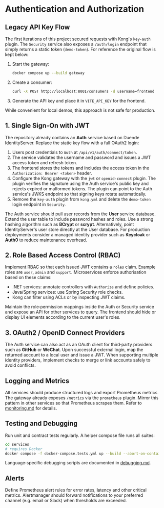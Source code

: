 # Authentication and Authorization

## Legacy API Key Flow

The first iterations of this project secured requests with Kong's `key-auth` plugin. The `Security` service also exposes a `/auth/login` endpoint that simply returns a static token (`demo-token`). For reference the original flow is kept below:

1. Start the gateway:
   ```bash
   docker compose up --build gateway
   ```
2. Create a consumer:
   ```bash
   curl -X POST http://localhost:8001/consumers -d username=frontend
   ```
3. Generate the API key and place it in `VITE_API_KEY` for the frontend.

While convenient for local demos, this approach is not safe for production.

## 1. Single Sign-On with JWT

The repository already contains an **Auth** service based on Duende IdentityServer. Replace the static key flow with a full OAuth2 login:

1. Users post credentials to `Auth` at `/api/v1/auth/connect/token`.
2. The service validates the username and password and issues a JWT access token and refresh token.
3. The frontend stores the tokens and includes the access token in the `Authorization: Bearer <token>` header.
4. Configure the Kong gateway with the `jwt` or `openid-connect` plugin. The plugin verifies the signature using the Auth service's public key and rejects expired or malformed tokens.
   The plugin can point to the Auth service's JWKS endpoint so that signing keys
   rotate automatically.
5. Remove the `key-auth` plugin from `kong.yml` and delete the `demo-token` login endpoint in `Security`.

The Auth service should pull user records from the **User** service database. Extend the user table to include password hashes and roles. Use a strong hashing algorithm such as **BCrypt** or **scrypt**. Alternatively, point IdentityServer's user store directly at the User database. For production deployments consider a managed identity provider such as **Keycloak** or **Auth0** to reduce maintenance overhead.

## 2. Role Based Access Control (RBAC)

Implement RBAC so that each issued JWT contains a `roles` claim. Example roles are `user`, `admin` and `support`. Microservices enforce authorisation based on these claims:

- .NET services: annotate controllers with `Authorize` and define policies.
- Java/Spring services: use Spring Security role checks.
- Kong can filter using ACLs or by inspecting JWT claims.

Maintain the role‑permission mappings inside the Auth or Security service and expose an API for other services to query. The frontend should hide or display UI elements according to the current user's roles.

## 3. OAuth2 / OpenID Connect Providers

The Auth service can also act as an OAuth client for third‑party providers such as **GitHub** or **WeChat**. Upon successful external login, map the returned account to a local user and issue a JWT. When supporting multiple identity providers, implement checks to merge or link accounts safely to avoid conflicts.

## Logging and Metrics

All services should produce structured logs and export Prometheus metrics. The gateway already exposes `/metrics` via the `prometheus` plugin. Mirror this pattern in other services so that Prometheus scrapes them. Refer to [monitoring.md](monitoring.md) for details.

## Testing and Debugging

Run unit and contract tests regularly. A helper compose file runs all suites:

```bash
cd services
# requires Docker
docker compose -f docker-compose.tests.yml up --build --abort-on-container-exit
```

Language‑specific debugging scripts are documented in [debugging.md](debugging.md).

## Alerts

Define Prometheus alert rules for error rates, latency and other critical metrics. Alertmanager should forward notifications to your preferred channel (e.g. email or Slack) when thresholds are exceeded.

